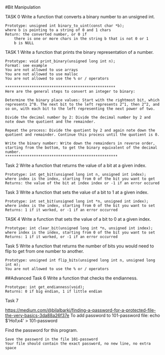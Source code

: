 #Bit Manipulation

TASK 0
Write a function that converts a binary number to an unsigned int.

    Prototype: unsigned int binary_to_uint(const char *b);
    where b is pointing to a string of 0 and 1 chars
    Return: the converted number, or 0 if
        there is one or more chars in the string b that is not 0 or 1
        b is NULL

TASK 1
Write a function that prints the binary representation of a number.

    Prototype: void print_binary(unsigned long int n);
    Format: see example
    You are not allowed to use arrays
    You are not allowed to use malloc
    You are not allowed to use the % or / operators

    **************************************************
    Here are the general steps to convert an integer to binary:

    Determine the binary place values: Start with the rightmost bit, which represents 2^0. The next bit to the left represents 2^1, then 2^2, and so on, with each bit to the left representing the next power of two.

    Divide the decimal number by 2: Divide the decimal number by 2 and note down the quotient and the remainder.

    Repeat the process: Divide the quotient by 2 and again note down the quotient and remainder. Continue this process until the quotient is 0.

    Write the binary number: Write down the remainders in reverse order, starting from the bottom, to get the binary equivalent of the decimal number.
    ***************************************************
Task 2
Write a function that returns the value of a bit at a given index.

    Prototype: int get_bit(unsigned long int n, unsigned int index);
    where index is the index, starting from 0 of the bit you want to get
    Returns: the value of the bit at index index or -1 if an error occured

Task 3
Write a function that sets the value of a bit to 1 at a given index.

    Prototype: int set_bit(unsigned long int *n, unsigned int index);
    where index is the index, starting from 0 of the bit you want to set
    Returns: 1 if it worked, or -1 if an error occurred

TASK 4
Write a function that sets the value of a bit to 0 at a given index.

    Prototype: int clear_bit(unsigned long int *n, unsigned int index);
    where index is the index, starting from 0 of the bit you want to set
    Returns: 1 if it worked, or -1 if an error occurred

Task 5
Write a function that returns the number of bits you would need to flip to get from one number to another.

    Prototype: unsigned int flip_bits(unsigned long int n, unsigned long int m);
    You are not allowed to use the % or / operators

##Advanced
Task 6
Write a function that checks the endianness.

    Prototype: int get_endianness(void);
    Returns: 0 if big endian, 1 if little endian


Task 7

https://medium.com/@bilalbarki/finding-a-password-for-a-protected-file-the-very-basics-3da88a26f37e
To add password to 101-password file: echo $'Hol\x4' > 101-password

Find the password for this program.

    Save the password in the file 101-password
    Your file should contain the exact password, no new line, no extra space

